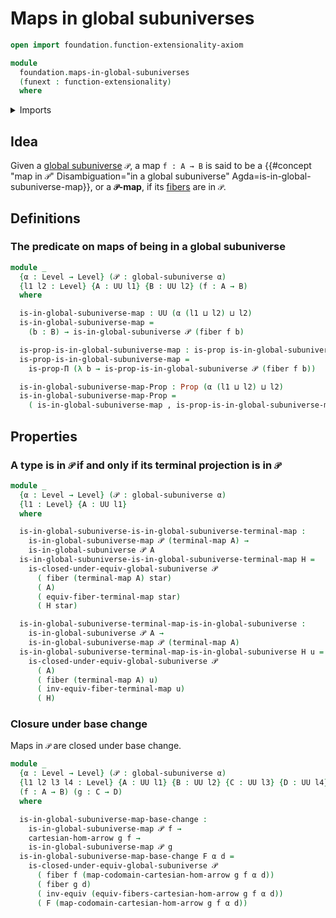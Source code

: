 # Maps in global subuniverses

```agda
open import foundation.function-extensionality-axiom

module
  foundation.maps-in-global-subuniverses
  (funext : function-extensionality)
  where
```

<details><summary>Imports</summary>

```agda
open import foundation.cartesian-morphisms-arrows funext
open import foundation.dependent-pair-types
open import foundation.dependent-products-propositions funext
open import foundation.fibers-of-maps funext
open import foundation.functoriality-fibers-of-maps funext
open import foundation.global-subuniverses funext
open import foundation.unit-type
open import foundation.universe-levels

open import foundation-core.equivalences
open import foundation-core.propositions
```

</details>

## Idea

Given a [global subuniverse](foundation.global-subuniverses.md) `𝒫`, a map
`f : A → B` is said to be a
{{#concept "map in `𝒫`" Disambiguation="in a global subuniverse" Agda=is-in-global-subuniverse-map}},
or a **`𝒫`-map**, if its [fibers](foundation-core.fibers-of-maps.md) are in `𝒫`.

## Definitions

### The predicate on maps of being in a global subuniverse

```agda
module _
  {α : Level → Level} (𝒫 : global-subuniverse α)
  {l1 l2 : Level} {A : UU l1} {B : UU l2} (f : A → B)
  where

  is-in-global-subuniverse-map : UU (α (l1 ⊔ l2) ⊔ l2)
  is-in-global-subuniverse-map =
    (b : B) → is-in-global-subuniverse 𝒫 (fiber f b)

  is-prop-is-in-global-subuniverse-map : is-prop is-in-global-subuniverse-map
  is-prop-is-in-global-subuniverse-map =
    is-prop-Π (λ b → is-prop-is-in-global-subuniverse 𝒫 (fiber f b))

  is-in-global-subuniverse-map-Prop : Prop (α (l1 ⊔ l2) ⊔ l2)
  is-in-global-subuniverse-map-Prop =
    ( is-in-global-subuniverse-map , is-prop-is-in-global-subuniverse-map)
```

## Properties

### A type is in `𝒫` if and only if its terminal projection is in `𝒫`

```agda
module _
  {α : Level → Level} (𝒫 : global-subuniverse α)
  {l1 : Level} {A : UU l1}
  where

  is-in-global-subuniverse-is-in-global-subuniverse-terminal-map :
    is-in-global-subuniverse-map 𝒫 (terminal-map A) →
    is-in-global-subuniverse 𝒫 A
  is-in-global-subuniverse-is-in-global-subuniverse-terminal-map H =
    is-closed-under-equiv-global-subuniverse 𝒫
      ( fiber (terminal-map A) star)
      ( A)
      ( equiv-fiber-terminal-map star)
      ( H star)

  is-in-global-subuniverse-terminal-map-is-in-global-subuniverse :
    is-in-global-subuniverse 𝒫 A →
    is-in-global-subuniverse-map 𝒫 (terminal-map A)
  is-in-global-subuniverse-terminal-map-is-in-global-subuniverse H u =
    is-closed-under-equiv-global-subuniverse 𝒫
      ( A)
      ( fiber (terminal-map A) u)
      ( inv-equiv-fiber-terminal-map u)
      ( H)
```

### Closure under base change

Maps in `𝒫` are closed under base change.

```agda
module _
  {α : Level → Level} (𝒫 : global-subuniverse α)
  {l1 l2 l3 l4 : Level} {A : UU l1} {B : UU l2} {C : UU l3} {D : UU l4}
  (f : A → B) (g : C → D)
  where

  is-in-global-subuniverse-map-base-change :
    is-in-global-subuniverse-map 𝒫 f →
    cartesian-hom-arrow g f →
    is-in-global-subuniverse-map 𝒫 g
  is-in-global-subuniverse-map-base-change F α d =
    is-closed-under-equiv-global-subuniverse 𝒫
      ( fiber f (map-codomain-cartesian-hom-arrow g f α d))
      ( fiber g d)
      ( inv-equiv (equiv-fibers-cartesian-hom-arrow g f α d))
      ( F (map-codomain-cartesian-hom-arrow g f α d))
```
